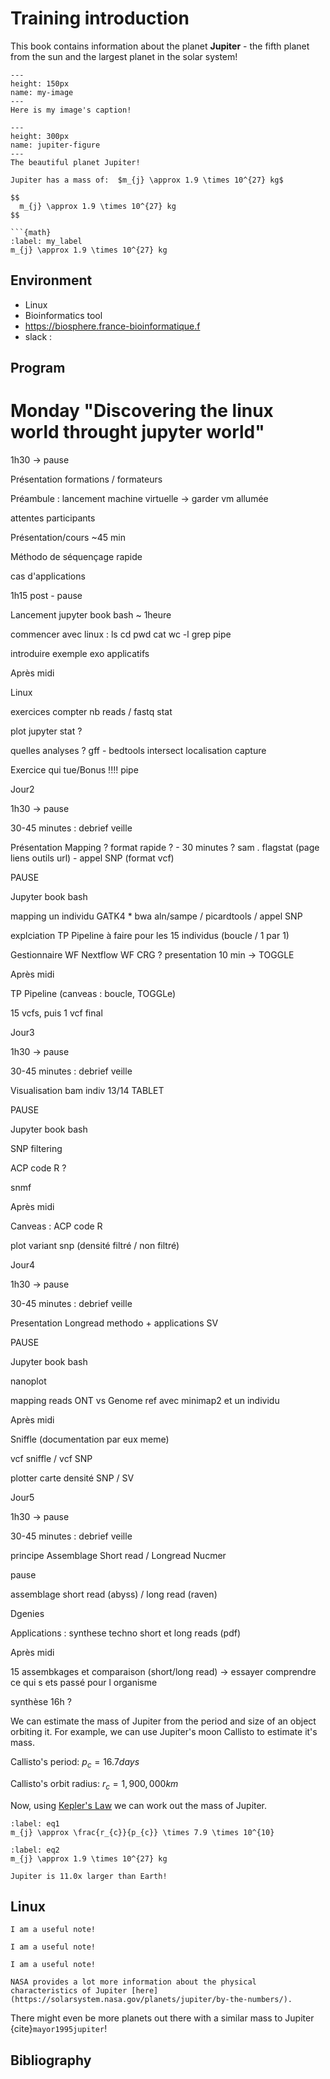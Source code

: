 # Training introduction

This book contains information about the planet **Jupiter** - the fifth planet from the sun and the largest planet in the solar system!


```{figure} image.png
---
height: 150px
name: my-image
---
Here is my image's caption!
```

```{figure} https://solarsystem.nasa.gov/system/resources/detail_files/2486_stsci-h-p1936a_1800.jpg
---
height: 300px
name: jupiter-figure
---
The beautiful planet Jupiter!

Jupiter has a mass of:  $m_{j} \approx 1.9 \times 10^{27} kg$

$$
  m_{j} \approx 1.9 \times 10^{27} kg
$$

```{math}
:label: my_label
m_{j} \approx 1.9 \times 10^{27} kg
```

## Environment

* Linux 
* Bioinformatics tool 
* https://biosphere.france-bioinformatique.f
* slack :

## Program 

# Monday "Discovering the linux world throught jupyter world"


1h30 -> pause

Présentation formations / formateurs

Préambule : lancement machine virtuelle -> garder vm allumée

attentes participants

Présentation/cours ~45 min

Méthodo de séquençage rapide

cas d'applications

1h15 post - pause

Lancement jupyter book bash ~ 1heure

commencer avec linux : ls cd pwd cat wc -l grep pipe

introduire exemple exo applicatifs

Après midi

Linux

exercices compter nb reads / fastq stat

plot jupyter stat ?

quelles analyses ? gff - bedtools intersect localisation capture

Exercice qui tue/Bonus !!!! pipe

Jour2

1h30 -> pause

30-45 minutes : debrief veille

Présentation Mapping ? format rapide ? - 30 minutes ? sam . flagstat (page liens outils url) - appel SNP (format vcf)

PAUSE

Jupyter book bash

mapping un individu GATK4 * bwa aln/sampe / picardtools / appel SNP

explciation TP Pipeline à faire pour les 15 individus (boucle / 1 par 1)

Gestionnaire WF Nextflow WF CRG ? presentation 10 min -> TOGGLE

Après midi

TP Pipeline (canveas : boucle, TOGGLe)

15 vcfs, puis 1 vcf final

Jour3

1h30 -> pause

30-45 minutes : debrief veille

Visualisation bam indiv 13/14 TABLET

PAUSE

Jupyter book bash

SNP filtering

ACP code R ?

snmf

Après midi

Canveas : ACP code R

plot variant snp (densité filtré / non filtré)

Jour4

1h30 -> pause

30-45 minutes : debrief veille

Presentation Longread methodo + applications SV

PAUSE

Jupyter book bash

nanoplot

mapping reads ONT vs Genome ref avec minimap2 et un individu

Après midi

Sniffle (documentation par eux meme)

vcf sniffle / vcf SNP

plotter carte densité SNP / SV

Jour5

1h30 -> pause

30-45 minutes : debrief veille

principe Assemblage Short read / Longread Nucmer

pause

assemblage short read (abyss) / long read (raven)

Dgenies

Applications : synthese techno short et long reads (pdf)

Après midi

15 assembkages et comparaison (short/long read) -> essayer comprendre ce qui s ets passé pour l organisme

synthèse 16h ?

We can estimate the mass of Jupiter from the period and size of an object orbiting it. For example, we can use Jupiter's moon Callisto to estimate it's mass.

Callisto's period: $p_{c}=16.7 days$

Callisto's orbit radius: $r_{c}=1,900,000 km$

Now, using [Kepler's Law](https://solarsystem.nasa.gov/resources/310/orbits-and-keplers-laws/) we can work out the mass of Jupiter.

```{math}
:label: eq1
m_{j} \approx \frac{r_{c}}{p_{c}} \times 7.9 \times 10^{10}
```

```{math}
:label: eq2
m_{j} \approx 1.9 \times 10^{27} kg
```


```{margin} Did you know?
Jupiter is 11.0x larger than Earth!
```

## Linux

```{note}
I am a useful note!
```

```{tip}
I am a useful note!
```

```{warning}
I am a useful note!
```

```{hint}
NASA provides a lot more information about the physical characteristics of Jupiter [here](https://solarsystem.nasa.gov/planets/jupiter/by-the-numbers/).
```


There might even be more planets out there with a similar mass to Jupiter {cite}`mayor1995jupiter`!

## Bibliography

```{bibliography} references.bib
```